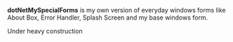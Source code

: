 <strong>dotNetMySpecialForms</strong> is my own version of everyday windows forms like About Box, Error Handler, Splash Screen and my base windows form.

Under heavy construction
